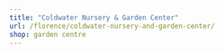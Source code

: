 ```yaml
---
title: "Coldwater Nursery & Garden Center"
url: /florence/coldwater-nursery-and-garden-center/
shop: garden centre
---
```

